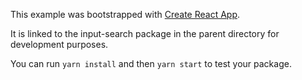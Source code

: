 This example was bootstrapped with [Create React App](https://github.com/facebook/create-react-app).

It is linked to the input-search package in the parent directory for development purposes.

You can run `yarn install` and then `yarn start` to test your package.
